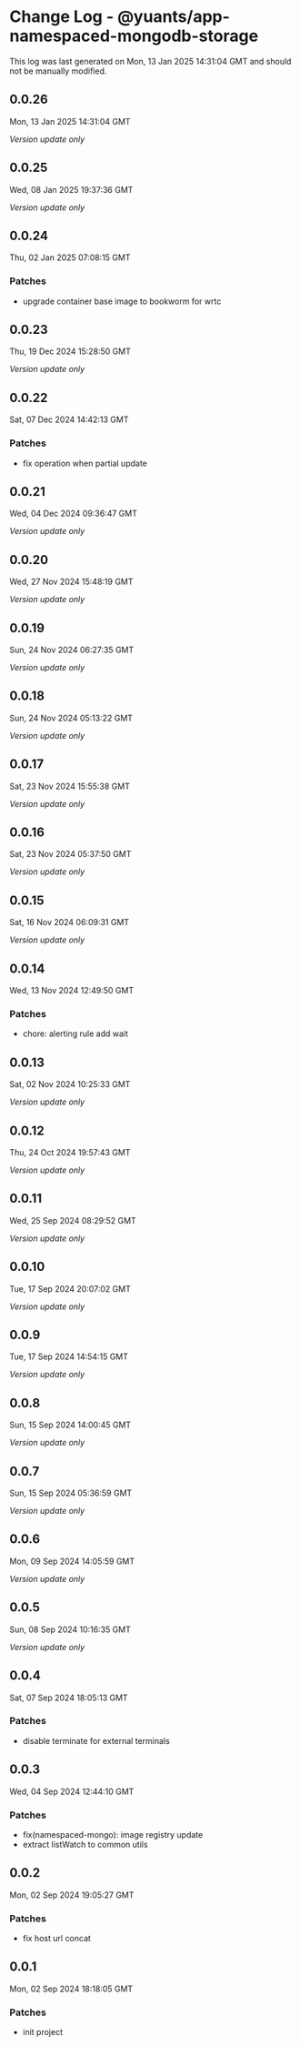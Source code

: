 # Change Log - @yuants/app-namespaced-mongodb-storage

This log was last generated on Mon, 13 Jan 2025 14:31:04 GMT and should not be manually modified.

## 0.0.26
Mon, 13 Jan 2025 14:31:04 GMT

_Version update only_

## 0.0.25
Wed, 08 Jan 2025 19:37:36 GMT

_Version update only_

## 0.0.24
Thu, 02 Jan 2025 07:08:15 GMT

### Patches

- upgrade container base image to bookworm for wrtc

## 0.0.23
Thu, 19 Dec 2024 15:28:50 GMT

_Version update only_

## 0.0.22
Sat, 07 Dec 2024 14:42:13 GMT

### Patches

- fix operation when partial update

## 0.0.21
Wed, 04 Dec 2024 09:36:47 GMT

_Version update only_

## 0.0.20
Wed, 27 Nov 2024 15:48:19 GMT

_Version update only_

## 0.0.19
Sun, 24 Nov 2024 06:27:35 GMT

_Version update only_

## 0.0.18
Sun, 24 Nov 2024 05:13:22 GMT

_Version update only_

## 0.0.17
Sat, 23 Nov 2024 15:55:38 GMT

_Version update only_

## 0.0.16
Sat, 23 Nov 2024 05:37:50 GMT

_Version update only_

## 0.0.15
Sat, 16 Nov 2024 06:09:31 GMT

_Version update only_

## 0.0.14
Wed, 13 Nov 2024 12:49:50 GMT

### Patches

- chore: alerting rule add wait

## 0.0.13
Sat, 02 Nov 2024 10:25:33 GMT

_Version update only_

## 0.0.12
Thu, 24 Oct 2024 19:57:43 GMT

_Version update only_

## 0.0.11
Wed, 25 Sep 2024 08:29:52 GMT

_Version update only_

## 0.0.10
Tue, 17 Sep 2024 20:07:02 GMT

_Version update only_

## 0.0.9
Tue, 17 Sep 2024 14:54:15 GMT

_Version update only_

## 0.0.8
Sun, 15 Sep 2024 14:00:45 GMT

_Version update only_

## 0.0.7
Sun, 15 Sep 2024 05:36:59 GMT

_Version update only_

## 0.0.6
Mon, 09 Sep 2024 14:05:59 GMT

_Version update only_

## 0.0.5
Sun, 08 Sep 2024 10:16:35 GMT

_Version update only_

## 0.0.4
Sat, 07 Sep 2024 18:05:13 GMT

### Patches

- disable terminate for external terminals

## 0.0.3
Wed, 04 Sep 2024 12:44:10 GMT

### Patches

- fix(namespaced-mongo): image registry update
- extract listWatch to common utils

## 0.0.2
Mon, 02 Sep 2024 19:05:27 GMT

### Patches

- fix host url concat

## 0.0.1
Mon, 02 Sep 2024 18:18:05 GMT

### Patches

- init project

